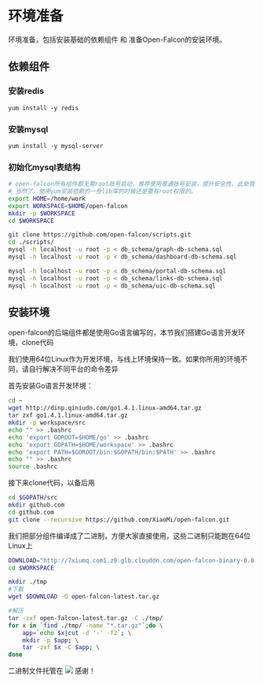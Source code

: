 # 环境准备
环境准备，包括安装基础的依赖组件 和 准备Open-Falcon的安装环境。

## 依赖组件
### 安装redis
	yum install -y redis
	
### 安装mysql
	yum install -y mysql-server
	
### 初始化mysql表结构
```bash
# open-falcon所有组件都无需root账号启动，推荐使用普通账号安装，提升安全性。此处我们使用普通账号：work来安装部署所有组件
# 当然了，使用yum安装依赖的一些lib库的时候还是要有root权限的。
export HOME=/home/work
export WORKSPACE=$HOME/open-falcon
mkdir -p $WORKSPACE
cd $WORKSPACE

git clone https://github.com/open-falcon/scripts.git     
cd ./scripts/
mysql -h localhost -u root -p < db_schema/graph-db-schema.sql
mysql -h localhost -u root -p < db_schema/dashboard-db-schema.sql

mysql -h localhost -u root -p < db_schema/portal-db-schema.sql
mysql -h localhost -u root -p < db_schema/links-db-schema.sql
mysql -h localhost -u root -p < db_schema/uic-db-schema.sql
```

## 安装环境
open-falcon的后端组件都是使用Go语言编写的，本节我们搭建Go语言开发环境，clone代码

我们使用64位Linux作为开发环境，与线上环境保持一致。如果你所用的环境不同，请自行解决不同平台的命令差异

首先安装Go语言开发环境：

```bash
cd ~
wget http://dinp.qiniudn.com/go1.4.1.linux-amd64.tar.gz
tar zxf go1.4.1.linux-amd64.tar.gz
mkdir -p workspace/src
echo "" >> .bashrc
echo 'export GOROOT=$HOME/go' >> .bashrc
echo 'export GOPATH=$HOME/workspace' >> .bashrc
echo 'export PATH=$GOROOT/bin:$GOPATH/bin:$PATH' >> .bashrc
echo "" >> .bashrc
source .bashrc
```

接下来clone代码，以备后用

```bash
cd $GOPATH/src
mkdir github.com
cd github.com
git clone --recursive https://github.com/XiaoMi/open-falcon.git
```

我们把部分组件编译成了二进制，方便大家直接使用，这些二进制只能跑在64位Linux上

```bash
DOWNLOAD="http://7xiumq.com1.z0.glb.clouddn.com/open-falcon-binary-0.0.3.tar.gz"
cd $WORKSPACE

mkdir ./tmp
#下载
wget $DOWNLOAD -O open-falcon-latest.tar.gz

#解压
tar -zxf open-falcon-latest.tar.gz -C ./tmp/
for x in `find ./tmp/ -name "*.tar.gz"`;do \
    app=`echo $x|cut -d '-' -f2`; \
    mkdir -p $app; \
    tar -zxf $x -C $app; \
done
```

二进制文件托管在 <a href="http://www.qiniu.com" target="_blank">![](http://assets.qiniu.com/qiniu-122x65.png)</a> 感谢！
